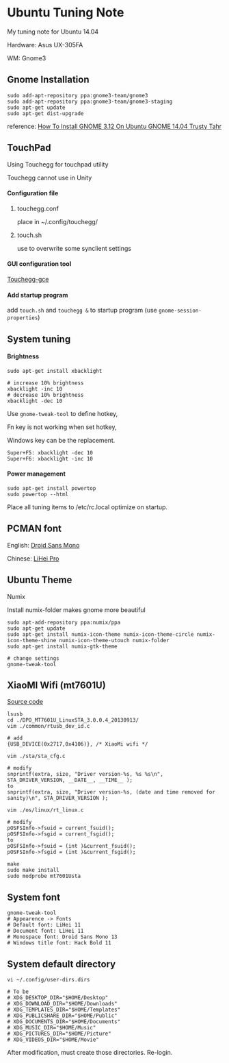 # Ubuntu Tuning Note
My tuning note for Ubuntu 14.04

Hardware: Asus UX-305FA

WM: Gnome3

## Gnome Installation
```
sudo add-apt-repository ppa:gnome3-team/gnome3
sudo add-apt-repository ppa:gnome3-team/gnome3-staging
sudo apt-get update
sudo apt-get dist-upgrade
```

reference: [How To Install GNOME 3.12 On Ubuntu GNOME 14.04 Trusty Tahr](http://linuxg.net/how-to-install-gnome-3-12-on-ubuntu-gnome-14-04-trusty-tahr/)


## TouchPad
Using Touchegg for touchpad utility

Touchegg cannot use in Unity

#### Configuration file
1. touchegg.conf

   place in ~/.config/touchegg/

2. touch.sh

   use to overwrite some synclient settings

#### GUI configuration tool
[Touchegg-gce](https://github.com/Raffarti/Touchegg-gce)

#### Add startup program

add ```touch.sh``` and ```touchegg &``` to startup program (use ```gnome-session-properties```)
   
## System tuning

#### Brightness
```
sudo apt-get install xbacklight

# increase 10% brightness
xbacklight -inc 10
# decrease 10% brightness
xbacklight -dec 10
```

Use ```gnome-tweak-tool``` to define hotkey,

Fn key is not working when set hotkey,

Windows key can be the replacement.

```
Super+F5: xbacklight -dec 10
Super+F6: xbacklight -inc 10
```

#### Power management
```
sudo apt-get install powertop
sudo powertop --html
```

Place all tuning items to /etc/rc.local optimize on startup.

## PCMAN font
English: [Droid Sans Mono](https://github.com/powerline/fonts)

Chinese: [LiHei Pro](https://code.google.com/p/kingfont/downloads/detail?name=LiHei%20Pro.ttf)

## Ubuntu Theme
Numix

Install numix-folder makes gnome more beautiful

```
sudo apt-add-repository ppa:numix/ppa
sudo apt-get update
sudo apt-get install numix-icon-theme numix-icon-theme-circle numix-icon-theme-shine numix-icon-theme-utouch numix-folder
sudo apt-get install numix-gtk-theme

# change settings
gnome-tweak-tool
```

## XiaoMI Wifi (mt7601U)
[Source code](https://github.com/porjo/mt7601)

```
lsusb
cd ./DPO_MT7601U_LinuxSTA_3.0.0.4_20130913/
vim ./common/rtusb_dev_id.c

# add
{USB_DEVICE(0x2717,0x4106)}, /* XiaoMi wifi */

vim ./sta/sta_cfg.c

# modify
snprintf(extra, size, "Driver version-%s, %s %s\n", STA_DRIVER_VERSION, __DATE__, __TIME__ );
to
snprintf(extra, size, "Driver version-%s, (date and time removed for sanity)\n", STA_DRIVER_VERSION );

vim ./os/linux/rt_linux.c

# modify
pOSFSInfo->fsuid = current_fsuid();
pOSFSInfo->fsgid = current_fsgid();
to
pOSFSInfo->fsuid = (int )&current_fsuid();
pOSFSInfo->fsgid = (int )&current_fsgid();

make
sudo make install
sudo modprobe mt7601Usta
```

## System font 
```
gnome-tweak-tool
# Appearence -> Fonts
# Default font: LiHei 11
# Document font: LiHei 11
# Monospace font: Droid Sans Mono 13
# Windows title font: Hack Bold 11
```

## System default directory
```
vi ~/.config/user-dirs.dirs

# To be
# XDG_DESKTOP_DIR="$HOME/Desktop"
# XDG_DOWNLOAD_DIR="$HOME/Downloads"
# XDG_TEMPLATES_DIR="$HOME/Templates"
# XDG_PUBLICSHARE_DIR="$HOME/Public"
# XDG_DOCUMENTS_DIR="$HOME/Documents"
# XDG_MUSIC_DIR="$HOME/Music"
# XDG_PICTURES_DIR="$HOME/Picture"
# XDG_VIDEOS_DIR="$HOME/Movie"
```

After modification, must create those directories.
Re-login.

